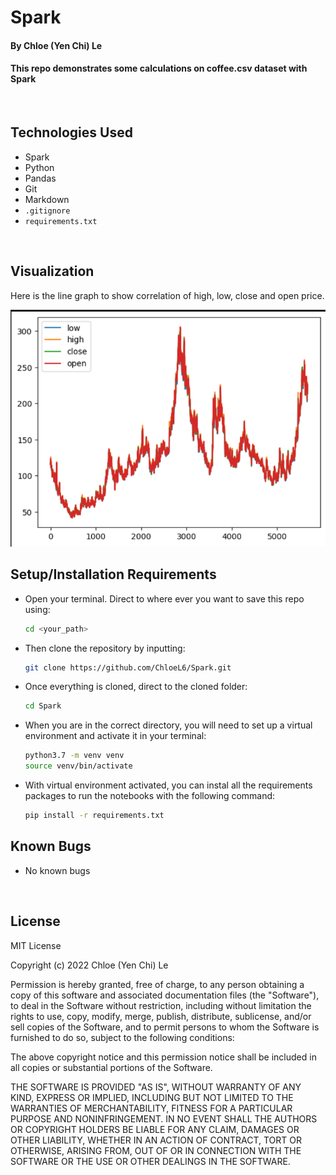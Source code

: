 # Spark

#### By Chloe (Yen Chi) Le

#### This repo demonstrates some calculations on coffee.csv dataset with Spark

<br>

## Technologies Used

* Spark
* Python
* Pandas
* Git
* Markdown
* `.gitignore`
* `requirements.txt`
  
</br>

## Visualization

Here is the line graph to show correlation of high, low, close and open price.

<img src="img/coffee_chart.png" alt="line graph" width="750">

<br>

## Setup/Installation Requirements

* Open your terminal. Direct to where ever you want to save this repo using:
    ```bash
    cd <your_path>
    ```
* Then clone the repository by inputting: 
  ```bash
  git clone https://github.com/ChloeL6/Spark.git
  ```
* Once everything is cloned, direct to the cloned folder:
  ```bash
  cd Spark
  ```
* When you are in the correct directory, you will need to set up a virtual environment and activate it in your terminal:
  ```bash
  python3.7 -m venv venv
  source venv/bin/activate
  ```
* With virtual environment activated, you can instal all the requirements packages to run the notebooks with the following command:
  ```bash
  pip install -r requirements.txt
  ```
## Known Bugs

* No known bugs

<br>

## License

MIT License

Copyright (c) 2022 Chloe (Yen Chi) Le

Permission is hereby granted, free of charge, to any person obtaining a copy of this software and associated documentation files (the "Software"), to deal in the Software without restriction, including without limitation the rights to use, copy, modify, merge, publish, distribute, sublicense, and/or sell copies of the Software, and to permit persons to whom the Software is furnished to do so, subject to the following conditions:

The above copyright notice and this permission notice shall be included in all copies or substantial portions of the Software.

THE SOFTWARE IS PROVIDED "AS IS", WITHOUT WARRANTY OF ANY KIND, EXPRESS OR IMPLIED, INCLUDING BUT NOT LIMITED TO THE WARRANTIES OF MERCHANTABILITY, FITNESS FOR A PARTICULAR PURPOSE AND NONINFRINGEMENT. IN NO EVENT SHALL THE AUTHORS OR COPYRIGHT HOLDERS BE LIABLE FOR ANY CLAIM, DAMAGES OR OTHER LIABILITY, WHETHER IN AN ACTION OF CONTRACT, TORT OR OTHERWISE, ARISING FROM, OUT OF OR IN CONNECTION WITH THE SOFTWARE OR THE USE OR OTHER DEALINGS IN THE SOFTWARE.

</br>
